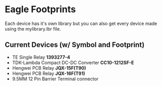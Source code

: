 # Eagle Footprints

Each device has it's own library but you can also get every device made using the mylibrary.lbr file.

## Current Devices (w/ Symbol and Footprint)

- TE Single Relay **1393277-4**
- TDK-Lambda Compact DC-DC Converter **CC10-1212SF-E**
- Hengwei PCB Relay **JQX-15F(T90)**
- Hengwei PCB Relay **JQX-16F(T91)**
- 9.5MM 12 Pin Barrier Terminal connector
